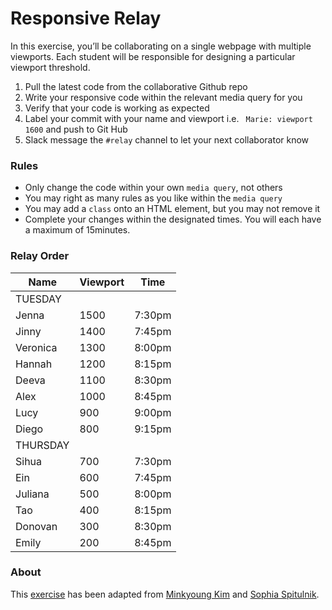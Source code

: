 # Responsive Relay

In this exercise, you’ll be collaborating on a single webpage with multiple viewports. Each student will be responsible for designing a particular viewport threshold. 

1. Pull the latest code from the collaborative Github repo
2. Write your responsive code within the relevant media query for you
3. Verify that your code is working as expected
4. Label your commit with your name and viewport
i.e. ` Marie: viewport 1600` and push to Git Hub
5. Slack message the `#relay` channel to let your next collaborator know

### Rules
- Only change the code within your own `media query`, not others
- You may right as many rules as you like within the `media query`
- You may add a `class` onto an HTML element, but you may not remove it
- Complete your changes within the designated times. You will each have a maximum of 15minutes. 


### Relay Order

| Name | Viewport | Time |
| --- | --- | --- |
| TUESDAY | | |
| Jenna		|	1500 | 7:30pm 
| Jinny		|	1400 | 7:45pm
| Veronica	|	1300 | 8:00pm
| Hannah	|	1200 | 8:15pm
| Deeva		|	1100 | 8:30pm
| Alex		|	1000 | 8:45pm
| Lucy		|	 900 | 9:00pm
| Diego		|	 800 | 9:15pm
| THURSDAY | | | 
| Sihua		|	 700 | 7:30pm 
| Ein		|	 600 | 7:45pm
| Juliana	|	 500 | 8:00pm
| Tao		|	 400 | 8:15pm
| Donovan	|	 300 | 8:30pm
| Emily		|	 200 | 8:45pm


### About
This [exercise](https://mkim.netlify.app/gdfwf22/projects) has been adapted from [Minkyoung Kim](http://minkyoungkim.com/home/) and [Sophia Spitulnik](https://sophiaspitulnik.com/index.html). 

